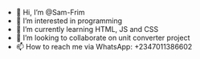 - 👋 Hi, I’m @Sam-Frim
- 👀 I’m interested in programming
- 🌱 I’m currently learning HTML, JS and CSS
- 💞️ I’m looking to collaborate on unit converter project
- 📫 How to reach me via WhatsApp: +2347011386602

<!---
Sam-Frim/Sam-Frim is a ✨ special ✨ repository because its `README.md` (this file) appears on your GitHub profile.
You can click the Preview link to take a look at your changes.
--->
